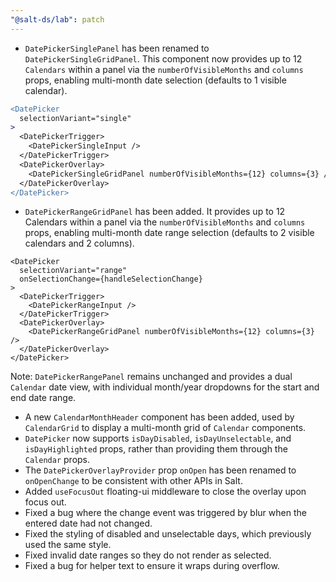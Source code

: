 ```yaml
---
"@salt-ds/lab": patch
---
```


- `DatePickerSinglePanel` has been renamed to `DatePickerSingleGridPanel`. This component now provides up to 12 `Calendars` within a panel via the `numberOfVisibleMonths` and `columns` props, enabling multi-month date selection (defaults to 1 visible calendar).

```diff
<DatePicker
  selectionVariant="single"
>
  <DatePickerTrigger>
    <DatePickerSingleInput />
  </DatePickerTrigger>
  <DatePickerOverlay>
    <DatePickerSingleGridPanel numberOfVisibleMonths={12} columns={3} />
  </DatePickerOverlay>
</DatePicker>
```

- `DatePickerRangeGridPanel` has been added. It provides up to 12 Calendars within a panel via the `numberOfVisibleMonths` and `columns` props, enabling multi-month date range selection (defaults to 2 visible calendars and 2 columns).

```
<DatePicker
  selectionVariant="range"
  onSelectionChange={handleSelectionChange}
>
  <DatePickerTrigger>
    <DatePickerRangeInput />
  </DatePickerTrigger>
  <DatePickerOverlay>
    <DatePickerRangeGridPanel numberOfVisibleMonths={12} columns={3} />
  </DatePickerOverlay>
</DatePicker>
```

Note: `DatePickerRangePanel` remains unchanged and provides a dual `Calendar` date view, with individual month/year dropdowns for the start and end date range.

- A new `CalendarMonthHeader` component has been added, used by `CalendarGrid` to display a multi-month grid of `Calendar` components.
- `DatePicker` now supports `isDayDisabled`, `isDayUnselectable`, and `isDayHighlighted` props, rather than providing them through the `Calendar` props.
- The `DatePickerOverlayProvider` prop `onOpen` has been renamed to `onOpenChange` to be consistent with other APIs in Salt.
- Added `useFocusOut` floating-ui middleware to close the overlay upon focus out.
- Fixed a bug where the change event was triggered by blur when the entered date had not changed.
- Fixed the styling of disabled and unselectable days, which previously used the same style.
- Fixed invalid date ranges so they do not render as selected.
- Fixed a bug for helper text to ensure it wraps during overflow.
